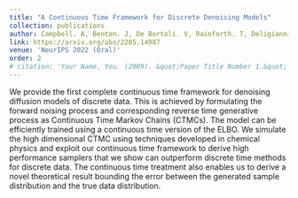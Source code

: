 ```yaml
---
title: "A Continuous Time Framework for Discrete Denoising Models"
collection: publications
author: Campbell. A, Benton. J, De Bortoli. V, Rainforth. T, Deligiannidis. G, Doucet. A
link: https://arxiv.org/abs/2205.14987
venue: 'NeurIPS 2022 (Oral)'
order: 2
# citation: 'Your Name, You. (2009). &quot;Paper Title Number 1.&quot; <i>Journal 1</i>. 1(1).'
---
```


We provide the first complete continuous time framework for denoising diffusion models of discrete data. This is achieved by formulating the forward noising process and corresponding reverse time generative process as Continuous Time Markov Chains (CTMCs). The model can be efficiently trained using a continuous time version of the ELBO. We simulate the high dimensional CTMC using techniques developed in chemical physics and exploit our continuous time framework to derive high performance samplers that we show can outperform discrete time methods for discrete data. The continuous time treatment also enables us to derive a novel theoretical result bounding the error between the generated sample distribution and the true data distribution. 